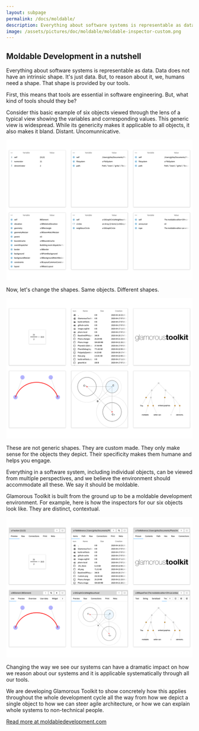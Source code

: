```yaml
---
layout: subpage
permalink: /docs/moldable/
description: Everything about software systems is representable as data. Data does not have an intrinsic shape. It's just data. But, to reason about it, we, humans need a shape. That shape is provided by our tools.
image: /assets/pictures/doc/moldable/moldable-inspector-custom.png
---
```


<section id="getstarted">
  <div class="container pt-5 pb-5 jumbotron-small">
    <div class="row">
      <div class="col-md-12">
        <h1>Moldable Development in a nutshell</h1>
        <p>
          Everything about software systems is representable as data. Data does not have an intrinsic shape. It's just data. But, to reason about it, we, humans need a shape. That shape is provided by our tools.
        </p>
        <p>First, this means that tools are essential in software engineering. But, what kind of tools should they be?</p>
        <p>Consider this basic example of six objects viewed through the lens of a typical view showing the variables and corresponding values. This generic view is widespread. While its genericity makes it applicable to all objects, it also makes it bland. Distant. Uncomunnicative.</p>
        <p><img src="/assets/pictures/moldable-inspector-raw.png"/></p>
        <p>Now, let's change the shapes. Same objects. Different shapes.</p>
        <p><img src="/assets/pictures/moldable-inspector-custom.png"/></p>
        <p>These are not generic shapes. They are custom made. They only make sense for the objects they depict. Their specificity makes them humane and helps you engage.</p>
        <p>Everything in a software system, including individual objects, can be viewed from multiple perspectives, and we believe the environment should accommodate all these. We say it should be moldable.</p>
        <p>Glamorous Toolkit is built from the ground up to be a moldable development environment. For example, here is how the inspectors for our six objects look like. They are distinct, contextual.</p>
        <p><img src="/assets/pictures/moldable-inspector-all.png"/></p>
        <p>Changing the way we see our systems can have a dramatic impact on how we reason about our systems and it is applicable systematically through all our tools.</p>
        <p>We are developing Glamorous Toolkit to show concretely how this applies throughout the whole development cycle all the way from how we depict a single object to how we can steer agile architecture, or how we can explain whole systems to non-technical people.</p>
        <p class="lead"><a href="https://moldabledevelopment.com" class="download-all-button btn btn-block btn-lg btn-margin btn-default">Read more at moldabledevelopment.com</a></p>
      </div>
    </div>
  </div>
</section>
